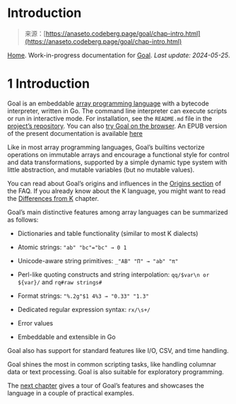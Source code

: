 <!--yml
category: 未分类
date: 2024-05-27 14:37:05
-->

# Introduction

> 来源：[https://anaseto.codeberg.page/goal/chap-intro.html](https://anaseto.codeberg.page/goal/chap-intro.html)

[Home](/). Work-in-progress documentation for [Goal](https://codeberg.org/anaseto/goal). *Last update: 2024-05-25*.

# 1 Introduction

Goal is an embeddable [array programming language](https://en.wikipedia.org/wiki/Array_programming) with a bytecode interpreter, written in Go. The command line interpreter can execute scripts or run in interactive mode. For installation, see the `README.md` file in the [project’s repository](https://codeberg.org/anaseto/goal). You can also [try Goal on the browser](https://anaseto.codeberg.page/try-goal/). An EPUB version of the present documentation is available [here](https://anaseto.codeberg.page/misc/goal/goal-docs-gen.epub)

Like in most array programming languages, Goal’s builtins vectorize operations on immutable arrays and encourage a functional style for control and data transformations, supported by a simple dynamic type system with little abstraction, and mutable variables (but no mutable values).

You can read about Goal’s origins and influences in the [Origins section](chap-FAQ.html#origins) of the FAQ. If you already know about the K language, you might want to read the [Differences from K](chap-from-k.html) chapter.

Goal’s main distinctive features among array languages can be summarized as follows:

*   Dictionaries and table functionality (similar to most K dialects)

*   Atomic strings: `"ab" "bc"="bc" → 0 1`

*   Unicode-aware string primitives: `_"AB" "Π" → "ab" "π"`

*   Perl-like quoting constructs and string interpolation: `qq/$var\n or ${var}/` and `rq#raw strings#`

*   Format strings: `"%.2g"$1 4%3 → "0.33" "1.3"`

*   Dedicated regular expression syntax: `rx/\s+/`

*   Error values

*   Embeddable and extensible in Go

Goal also has support for standard features like I/O, CSV, and time handling.

Goal shines the most in common scripting tasks, like handling columnar data or text processing. Goal is also suitable for exploratory programming.

The [next chapter](chap-tutorial.html) gives a tour of Goal’s features and showcases the language in a couple of practical examples.